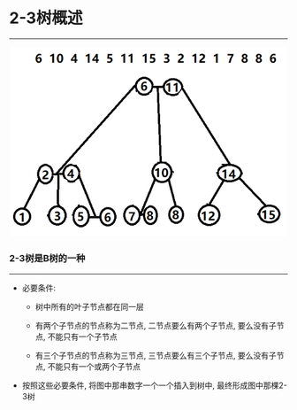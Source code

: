 # 2-3树概述
---


![2-3树示例图](img/2-3树概述.png)


### **2-3树是B树的一种**
---

- 必要条件:
  - 树中所有的叶子节点都在同一层


  - 有两个子节点的节点称为二节点, 二节点要么有两个子节点, 要么没有子节点, 不能只有一个子节点
  - 有三个子节点的节点称为三节点, 三节点要么有三个子节点, 要么没有子节点, 不能只有一个或两个子节点


- 按照这些必要条件, 将图中那串数字一个一个插入到树中, 最终形成图中那棵2-3树
